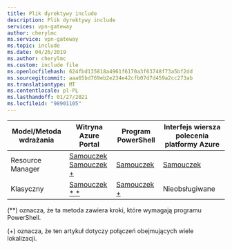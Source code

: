 ```yaml
---
title: Plik dyrektywy include
description: Plik dyrektywy include
services: vpn-gateway
author: cherylmc
ms.service: vpn-gateway
ms.topic: include
ms.date: 04/26/2019
ms.author: cherylmc
ms.custom: include file
ms.openlocfilehash: 624fbd135818a4961f6170a3f63748f73a5bf2dd
ms.sourcegitcommit: aaa65bd769eb2e234e42cfb07d7d459a2cc273ab
ms.translationtype: MT
ms.contentlocale: pl-PL
ms.lasthandoff: 01/27/2021
ms.locfileid: "98901105"
---
```

| **Model/Metoda wdrażania** | **Witryna Azure Portal** | **Program PowerShell** | **Interfejs wiersza polecenia platformy Azure** |
| --- | --- | --- | --- |
| Resource Manager |[Samouczek](../articles/vpn-gateway/tutorial-site-to-site-portal.md)<br>[Samouczek +](../articles/vpn-gateway/vpn-gateway-howto-multi-site-to-site-resource-manager-portal.md) |[Samouczek](../articles/vpn-gateway/vpn-gateway-create-site-to-site-rm-powershell.md) | [Samouczek](../articles/vpn-gateway/vpn-gateway-howto-site-to-site-resource-manager-cli.md) |
| Klasyczny |[Samouczek * *](../articles/vpn-gateway/vpn-gateway-howto-site-to-site-classic-portal.md) |[Samouczek +](../articles/vpn-gateway/vpn-gateway-multi-site.md) | Nieobsługiwane |

(**) oznacza, że ta metoda zawiera kroki, które wymagają programu PowerShell.

(+) oznacza, że ten artykuł dotyczy połączeń obejmujących wiele lokalizacji.